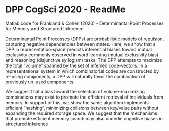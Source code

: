# DPP CogSci 2020 - ReadMe

Matlab code for Frankland & Cohen (2020) - Determinantal Point Processes for Memory and Structured Inference

Determinantal Point Processes (DPPs) are probabilistic
models of repulsion, capturing negative dependencies
between states. Here, we show that a DPP in
representation-space predicts inferential biases toward
mutual exclusivity commonly observed in word learning
(mutual exclusivity bias) and reasoning (disjunctive
syllogism) tasks. The DPP attempts to
maximize the total ”volume” spanned by the set of
inferred code-vectors. In a representational system in
which combinatorial codes are constructed by re-using
components, a DPP will naturally favor the combination
of previously un-used components.

We suggest that a bias toward the selection of volume-maximizing
combinations may exist to promote the efficient retrieval
of individuals from memory. In support of this, we show
the same algorithm implements efficient ”hashing”,
minimizing collisions between key/value pairs without
expanding the required storage space. We suggest
that the mechanisms that promote efficient memory
search may also underlie cognitive biases in structured
inference
